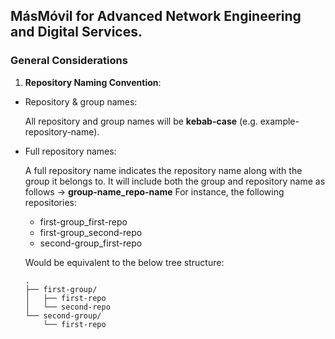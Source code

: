 ## MásMóvil for Advanced Network Engineering and Digital Services.

### General Considerations

1. **Repository Naming Convention**:

  - Repository & group names:
  
    All repository and group names will be **kebab-case** (e.g. example-repository-name).
    
  - Full repository names:
  
    A full repository name indicates the repository name along with the group it belongs to.
    It will include both the group and repository name as follows -> **group-name_repo-name**
    For instance, the following repositories:
    
    - first-group_first-repo
    - first-group_second-repo
    - second-group_first-repo
    
    Would be equivalent to the below tree structure:
    
    ```
    .
    ├── first-group/
    │   ├── first-repo
    │   └── second-repo
    └── second-group/
        └── first-repo
    ```

<!--

**Here are some ideas to get you started:**

🙋‍♀️ A short introduction - what is your organization all about?
🌈 Contribution guidelines - how can the community get involved?
👩‍💻 Useful resources - where can the community find your docs? Is there anything else the community should know?
🍿 Fun facts - what does your team eat for breakfast?
🧙 Remember, you can do mighty things with the power of [Markdown](https://docs.github.com/github/writing-on-github/getting-started-with-writing-and-formatting-on-github/basic-writing-and-formatting-syntax)
-->

